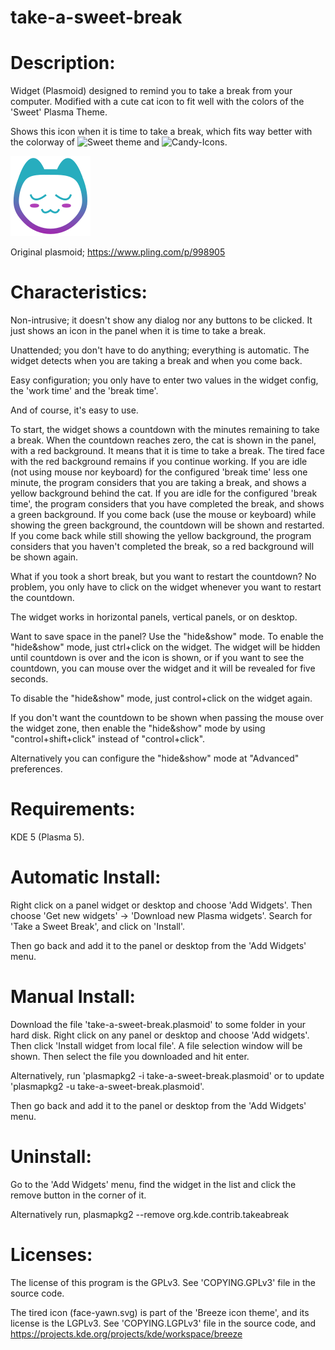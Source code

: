 # take-a-sweet-break

# Description:

Widget (Plasmoid) designed to remind you to take a break from your computer. Modified with a cute cat icon to fit well with the colors of the 'Sweet' Plasma Theme.

Shows this icon when it is time to take a break, which fits way better with the colorway of ![Sweet theme](https://github.com/EliverLara/Sweet-kde) and ![Candy-Icons](https://github.com/EliverLara/candy-icons).

![alt text](https://github.com/Nano-Ocelot/take-a-sweet-break/blob/master/face-yawn.svg?raw=true)

Original plasmoid; https://www.pling.com/p/998905


# Characteristics:

Non-intrusive; it doesn't show any dialog nor any buttons to be clicked. It just shows an icon in the panel when it is time to take a break.

Unattended; you don't have to do anything; everything is automatic. The widget detects when you are taking a break and when you come back.

Easy configuration; you only have to enter two values in the widget config, the 'work time' and the 'break time'.

And of course, it's easy to use.

To start, the widget shows a countdown with the minutes remaining to take a break.
When the countdown reaches zero, the cat is shown in the panel, with a red background. It means that it is time to take a break.
The tired face with the red background remains if you continue working.
If you are idle (not using mouse nor keyboard) for the configured 'break time' less one minute, the program considers that you are taking a break, and shows a yellow background behind the cat.
If you are idle for the configured 'break time', the program considers that you have completed the break, and shows a green background.
If you come back (use the mouse or keyboard) while showing the green background, the countdown will be shown and restarted.
If you come back while still showing the yellow background, the program considers that you haven't completed the break, so a red background will be shown again.

What if you took a short break, but you want to restart the countdown? No problem, you only have to click on the widget whenever you want to restart the countdown.

The widget works in horizontal panels, vertical panels, or on desktop.

Want to save space in the panel? Use the "hide&show" mode. To enable the "hide&show" mode, just ctrl+click on the widget. The widget will be hidden until countdown is over and the icon is shown, or if you want to see the countdown, you can mouse over the widget and it will be revealed for five seconds.

To disable the "hide&show" mode, just control+click on the widget again.

If you don't want the countdown to be shown when passing the mouse over the widget zone, then enable the "hide&show" mode by using "control+shift+click" instead of "control+click".

Alternatively you can configure the "hide&show" mode at "Advanced" preferences.


# Requirements:

KDE 5 (Plasma 5).


# Automatic Install:

Right click on a panel widget or desktop and choose 'Add Widgets'. Then choose 'Get new widgets' -> 'Download new Plasma widgets'.
Search for 'Take a Sweet Break', and click on 'Install'.

Then go back and add it to the panel or desktop from the 'Add Widgets' menu.


# Manual Install:

Download the file 'take-a-sweet-break.plasmoid' to some folder in your hard disk.
Right click on any panel or desktop and choose 'Add widgets'. Then click 'Install widget from local file'.
A file selection window will be shown. Then select the file you downloaded and hit enter.

Alternatively, run 'plasmapkg2 -i take-a-sweet-break.plasmoid' or to update 'plasmapkg2 -u take-a-sweet-break.plasmoid'.

Then go back and add it to the panel or desktop from the 'Add Widgets' menu.


# Uninstall:

Go to the 'Add Widgets' menu, find the widget in the list and click the remove button in the corner of it.


Alternatively run, plasmapkg2 --remove org.kde.contrib.takeabreak


# Licenses:

The license of this program is the GPLv3. See 'COPYING.GPLv3' file in the source code.

The tired icon (face-yawn.svg) is part of the 'Breeze icon theme', and its license is the LGPLv3. See 'COPYING.LGPLv3' file in the source code, and https://projects.kde.org/projects/kde/workspace/breeze
 

